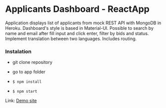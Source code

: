 # Applicants Dashboard - ReactApp

Application displays list of applicants from mock REST API with MongoDB in Heroku.
Dashboard's style is based in Material-UI. Possible to search by name and email after fill input and click enter, filter by bids and status. Implement translation between two languages. Includes routing.

### Instalation

- git clone repository
- go to app folder

- `$ npm install`
- `$ npm start`

Link: [Demo site](https://loving-bassi-9bb3e7.netlify.app)
